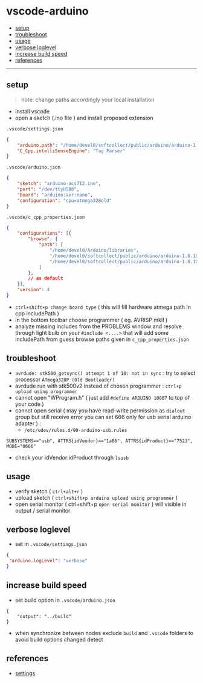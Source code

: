 # vscode-arduino

<!-- TOC -->
* [setup](#setup)
* [troubleshoot](#troubleshoot)
* [usage](#usage)
* [verbose loglevel](#verbose-loglevel)
* [increase build speed](#increase-build-speed)
* [references](#references)
<!-- TOCEND -->

<hr/>

## setup

> note: change paths accordingly your local installation

- install vscode
- open a sketch (.ino file ) and install proposed extension

`.vscode/settings.json`

```json
{
    "arduino.path": "/home/devel0/softcollect/public/arduino/arduino-1.8.10",
    "C_Cpp.intelliSenseEngine": "Tag Parser"
}
```

`.vscode/arduino.json`

```json
{
    "sketch": "arduino-acs712.ino",
    "port": "/dev/ttyUSB0",
    "board": "arduino:avr:nano",
    "configuration": "cpu=atmega328old"
}
```

`.vscode/c_cpp_properties.json`

```json
{
    "configurations": [{        
        "browse": {
            "path": [
                "/home/devel0/Arduino/libraries",
                "/home/devel0/softcollect/public/arduino/arduino-1.8.10/hardware/tools/avr/avr/include/avr",
                "/home/devel0/softcollect/public/arduino/arduino-1.8.10/hardware/arduino/avr/cores/arduino"
            ]
        },
        // as default
    }],    
    "version": 4
}
```

- `ctrl+shift+p change board type` ( this will fill hardware atmega path in cpp includePath )
- in the bottom toolbar choose programmer ( eg. AVRISP mkII )
- analyze missing includes from the PROBLEMS window and resolve through light bulb on your `#include <....>` that will add some includePath from guess browse paths given in `c_cpp_properties.json`

## troubleshoot

- `avrdude: stk500_getsync() attempt 1 of 10: not in sync` : try to select processor `ATmega328P (Old Bootloader)`
- avrdude run with stk500v2 instead of chosen programmer : `ctrl+p upload using programmer`
- cannot open "WProgram.h" ( just add `#define ARDUINO 10807` to top of your code )
- cannot open serial ( may you have read-write permission as `dialout` group but still receive error you can set 666 only for usb serial arduino adapter ) :
  - `/etc/udev/rules.d/99-arduino-usb.rules`

```
SUBSYSTEMS=="usb", ATTRS{idVendor}=="1a86", ATTRS{idProduct}=="7523", MODE="0666"
```

  - check your idVendor:idProduct through `lsusb`

## usage

- verify sketch ( `ctrl+alt+r` )
- upload sketch ( `ctrl+shift+p arduino upload using programmer` )
- open serial monitor ( ctrl+shift+p `open serial monitor` ) will visible in output / serial monitor

## verbose loglevel

- set in `.vscode/settings.json`

```json
{
 "arduino.logLevel": "verbose"
}
```

## increase build speed

- set build option in `.vscode/arduino.json`

```
{
    "output": "../build"
}
```

- when synchronize between nodes exclude `build` and `.vscode` folders to avoid build options changed detect

## references

- [settings](https://cuneyt.aliustaoglu.biz/en/enabling-arduino-intellisense-with-visual-studio-code/)
